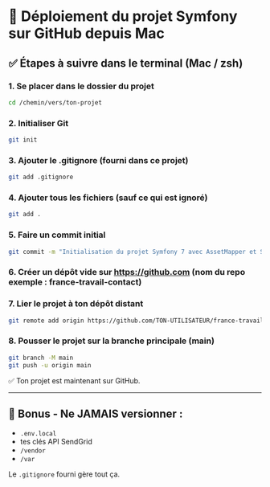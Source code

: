 
# 🚀 Déploiement du projet Symfony sur GitHub depuis Mac

## ✅ Étapes à suivre dans le terminal (Mac / zsh)

### 1. Se placer dans le dossier du projet
```bash
cd /chemin/vers/ton-projet
```

### 2. Initialiser Git
```bash
git init
```

### 3. Ajouter le .gitignore (fourni dans ce projet)
```bash
git add .gitignore
```

### 4. Ajouter tous les fichiers (sauf ce qui est ignoré)
```bash
git add .
```

### 5. Faire un commit initial
```bash
git commit -m "Initialisation du projet Symfony 7 avec AssetMapper et SendGrid"
```

### 6. Créer un dépôt vide sur https://github.com (nom du repo exemple : france-travail-contact)

### 7. Lier le projet à ton dépôt distant
```bash
git remote add origin https://github.com/TON-UTILISATEUR/france-travail-contact.git
```

### 8. Pousser le projet sur la branche principale (main)
```bash
git branch -M main
git push -u origin main
```

✅ Ton projet est maintenant sur GitHub.

---
## 📌 Bonus - Ne JAMAIS versionner :
- `.env.local`
- tes clés API SendGrid
- `/vendor`
- `/var`

Le `.gitignore` fourni gère tout ça.
